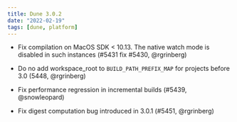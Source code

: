 ```yaml
---
title: Dune 3.0.2
date: "2022-02-19"
tags: [dune, platform]
---
```


- Fix compilation on MacOS SDK < 10.13. The native watch mode is disabled in
  such instances (#5431 fix #5430, @rgrinberg)

- Do no add workspace_root to `BUILD_PATH_PREFIX_MAP` for projects before 3.0
  (5448, @rgrinberg)

- Fix performance regression in incremental builds (#5439, @snowleopard)

- Fix digest computation bug introduced in 3.0.1 (#5451, @rgrinberg)